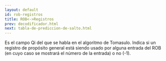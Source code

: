 ```yaml
---
layout: default
id: rob-registros
title: ROB<->Registros
prev: decodificador.html
next: tabla-de-prediccion-de-salto.html
---
```


Es el campo Qi del que se habla en el algoritmo de Tomasulo. Indica si un registro de propósito general está siendo usado por alguna entrada del ROB (en cuyo caso se mostrará el número de la entrada) o no (-1).
